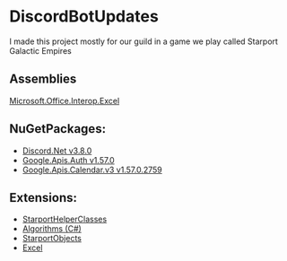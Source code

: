 # DiscordBotUpdates


I made this project mostly for our guild in a game we play called Starport Galactic Empires

<h2>
  Assemblies
</h2>
<a href="https://www.nuget.org/packages/Microsoft.Office.Interop.Excel">Microsoft.Office.Interop.Excel</a>

<h2>
  NuGetPackages: 
</h2>
<ul>
  <li><a href="https://github.com/discord-net/Discord.Net">Discord.Net v3.8.0</a></li>
<li><a href="https://github.com/googleapis/google-api-dotnet-client">Google.Apis.Auth v1.57.0</a></li>
<li><a href="https://github.com/googleapis/google-api-dotnet-client">Google.Apis.Calendar.v3 v1.57.0.2759</a></li>
</ul>
  
<h2>
  Extensions:
</h2>
<ul>
  <li><a href="https://github.com/roku674/StarportHelperClasses">StarportHelperClasses</a></li>
  <li><a href="https://github.com/roku674/Algorithms-for-C-Sharp">Algorithms (C#)</a></li>
  <li><a href="https://github.com/roku674/StarportObjects">StarportObjects</a></li>
  <li><a href="https://github.com/roku674/Excel-C-Sharp">Excel</a></li>
</ul>
  
